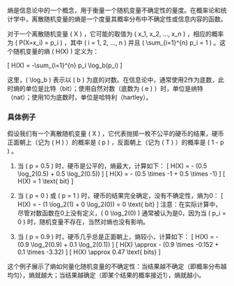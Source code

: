 熵是信息论中的一个概念，用于衡量一个随机变量不确定性的量度。在概率论和统计学中，离散随机变量的熵是一个度量其概率分布中不确定性或信息内容的函数。

对于一个离散随机变量 \( X \) ，它可能的取值为 \( x_1, x_2, ..., x_n \) ，相应的概率为 \( P(X=x_i) = p_i \) ，其中 \( i = 1, 2, ..., n \) 并且 \( \sum_{i=1}^{n} p_i = 1 \) 。这个随机变量的熵 \( H(X) \) 定义为：

\[ H(X) = -\sum_{i=1}^{n} p_i \log_b(p_i) \]

这里，\( \log_b \) 表示以 \( b \) 为底的对数。在信息论中，通常使用2作为底数，此时熵的单位是比特（bit）；使用自然对数（底数为 \( e \) ）时，单位是纳特（nat）；使用10为底数时，单位是哈特利（hartley）。

### 具体例子

假设我们有一个离散随机变量 \( X \) ，它代表抛掷一枚不公平的硬币的结果，硬币正面朝上（记为 \( H \) ）的概率是 \( p \) ，反面朝上（记为 \( T \) ）的概率是 \( 1 - p \) 。

1. 当 \( p = 0.5 \) 时，硬币是公平的，熵最大，计算如下：
   \[ H(X) = - (0.5 \log_2(0.5) + 0.5 \log_2(0.5)) \]
   \[ H(X) = - (0.5 \times -1 + 0.5 \times -1) \]
   \[ H(X) = 1 \text{ bit} \]

2. 当 \( p = 0 \) 或 \( p = 1 \) 时，硬币的结果完全确定，没有不确定性，熵为0：
   \[ H(X) = - (1 \log_2(1) + 0 \log_2(0)) = 0 \text{ bit} \]
   注意：在实际计算中，尽管对数函数在0上没有定义，\( 0 \log_2(0) \) 通常被认为是0，因为当 \( p_i = 0 \) 时，随机变量不存在，当然对熵也没有影响。

3. 当 \( p = 0.9 \) 时，硬币几乎总是正面朝上，熵较小，计算如下：
   \[ H(X) = - (0.9 \log_2(0.9) + 0.1 \log_2(0.1)) \]
   \[ H(X) \approx - (0.9 \times -0.152 + 0.1 \times -3.32) \]
   \[ H(X) \approx 0.47 \text{ bits} \]

这个例子展示了熵如何量化随机变量的不确定性：当结果越不确定（即概率分布越均匀），熵就越大；当结果越确定（即某个结果的概率接近1），熵就越小。
